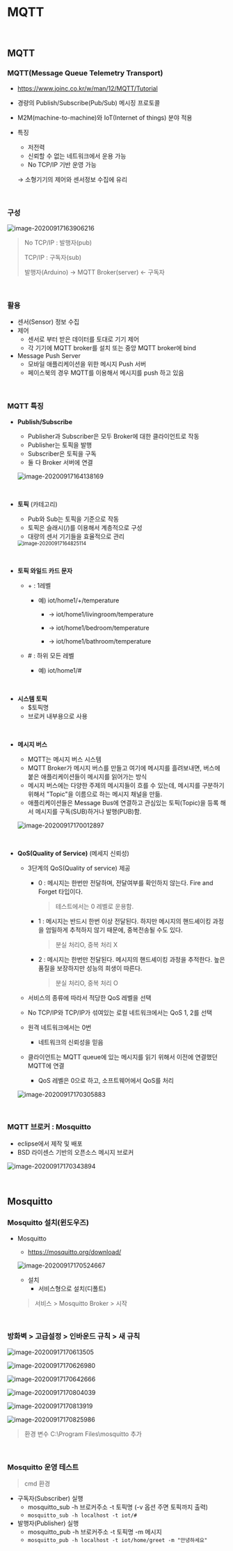 # MQTT

  <br>

## MQTT

### MQTT(Message Queue Telemetry Transport)

-   https://www.joinc.co.kr/w/man/12/MQTT/Tutorial

-   경량의 Publish/Subscribe(Pub/Sub) 메시징 프로토콜

-   M2M(machine-to-machine)와 IoT(Internet of things) 분야 적용

-   특징

    -   저전력
    -   신뢰할 수 없는 네트워크에서 운용 가능
    -   No TCP/IP 기반 운영 가능

    → 소형기기의 제어와 센서정보 수집에 유리

  <br>

### 구성

![image-20200917163906216](02.MQTT.assets/image-20200917163906216.png)

>   No TCP/IP : 발행자(pub)
>
>   TCP/IP : 구독자(sub)
>
>   발행자(Arduino) → MQTT Broker(server) ← 구독자

  <br>

### 활용

-   센서(Sensor) 정보 수집
-   제어
    -   센서로 부터 받은 데이터를 토대로 기기 제어
    -   각 기기에 MQTT broker를 설치 또는 중앙 MQTT broker에 bind
-   Message Push Server
    -   모바일 애플리케이션을 위한 메시지 Push 서버
    -   페이스북의 경우 MQTT를 이용해서 메시지를 push 하고 있음

  <br>

### MQTT 특징

-   **Publish/Subscribe**

    -   Publisher과 Subscriber은 모두 Broker에 대한 클라이언트로 작동
    -   Publisher는 토픽을 발행
    -   Subscriber은 토픽을 구독
    -   둘 다 Broker 서버에 연결

    ![image-20200917164138169](02.MQTT.assets/image-20200917164138169.png)

  <br>

-   **토픽** (카테고리)

    -   Pub와 Sub는 토픽을 기준으로 작동
    -   토픽은 슬래시(/)를 이용해서 계층적으로 구성
    -   대량의 센서 기기들을 효율적으로 관리

    <img src="02.MQTT.assets/image-20200917164825114.png" alt="image-20200917164825114" style="zoom:80%;" />

  <br>

-   **토픽 와일드 카드 문자**

    -   \+ : 1레벨

        -   예) iot/home1/+/temperature

            -   → iot/home1/livingroom/temperature

            -   → iot/home1/bedroom/temperature

            -   → iot/home1/bathroom/temperature

    -   \# : 하위 모든 레벨

        -   예) iot/home1/#

  <br>

-   **시스템 토픽**
    -   $토픽명
    -   브로커 내부용으로 사용

  <br>

-   **메시지 버스**

    -   MQTT는 메시지 버스 시스템
    -   MQTT Broker가 메시지 버스를 만들고 여기에 메시지를 흘려보내면, 버스에 붙은 애플리케이션들이 메시지를 읽어가는 방식
    -   메시지 버스에는 다양한 주제의 메시지들이 흐를 수 있는데, 메시지를 구분하기 위해서 "Topic"을 이름으로 하는 메시지 채널을 만듦.
    -   애플리케이션들은 Message Bus에 연결하고 관심있는 토픽(Topic)을 등록 해서 메시지를 구독(SUB)하거나 발행(PUB)함.

    ![image-20200917170012897](02.MQTT.assets/image-20200917170012897.png)

  <br>

-   **QoS(Quality of Service)** (메세지 신뢰성)

    -   3단계의 QoS(Quality of service) 제공

        -   0 : 메시지는 한번만 전달하며, 전달여부를 확인하지 않는다. Fire and Forget 타입이다.

            >   테스트에서는 0 레벨로 운용함.

        -   1 : 메시지는 반드시 한번 이상 전달된다. 하지만 메시지의 핸드셰이킹 과정 을 엄밀하게 추적하지 않기 때문에, 중복전송될 수도 있다.

            >   분실 처리O, 중복 처리 X

        -   2 : 메시지는 한번만 전달된다. 메시지의 핸드셰이킹 과정을 추적한다. 높은 품질을 보장하지만 성능의 희생이 따른다.

            >   분실 처리O, 중복 처리 O

    -   서비스의 종류에 따라서 적당한 QoS 레벨을 선택

    -   No TCP/IP와 TCP/IP가 섞여있는 로컬 네트워크에서는 QoS 1, 2를 선택

    -   원격 네트워크에서는 0번

        -   네트워크의 신뢰성을 믿음

    -   클라이언트는 MQTT queue에 있는 메시지를 읽기 위해서 이전에 연결했던 MQTT에 연결

        -   QoS 레벨은 0으로 하고, 소프트웨어에서 QoS를 처리

    ![image-20200917170305883](02.MQTT.assets/image-20200917170305883.png)

  <br>

### MQTT 브로커 : Mosquitto

-   eclipse에서 제작 및 배포
-   BSD 라이센스 기반의 오픈소스 메시지 브로커

![image-20200917170343894](02.MQTT.assets/image-20200917170343894.png)

  <br>

## Mosquitto

### Mosquitto 설치(윈도우즈)

-   Mosquitto

    -   https://mosquitto.org/download/

    ![image-20200917170524667](02.MQTT.assets/image-20200917170524667.png)

    -   설치
        -   서비스형으로 설치(디폴트)

    >   서비스 > Mosquitto Broker > 시작

  <br>

### 방화벽 > 고급설정 > 인바운드 규칙 > 새 규칙

![image-20200917170613505](02.MQTT.assets/image-20200917170613505.png)

![image-20200917170626980](02.MQTT.assets/image-20200917170626980.png)

![image-20200917170642666](02.MQTT.assets/image-20200917170642666.png)

![image-20200917170804039](02.MQTT.assets/image-20200917170804039.png)

![image-20200917170813919](02.MQTT.assets/image-20200917170813919.png)

![image-20200917170825986](02.MQTT.assets/image-20200917170825986.png)

>   환경 변수 C:\Program Files\mosquitto 추가

  <br>

### Mosquitto 운영 테스트

>   cmd 환경

-   구독자(Subscriber) 실행
    -   mosquitto_sub -h 브로커주소 -t 토픽명 (-v 옵션 주면 토픽까지 출력)
    -   `mosquitto_sub -h localhost -t iot/#`
-   발행자(Publisher) 실행
    -   mosquitto_pub -h 브로커주소 -t 토픽명 -m 메시지
    -   `mosquitto_pub -h localhost -t iot/home/greet -m "안녕하세요"`